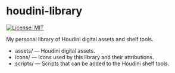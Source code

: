 # houdini-library

[![License: MIT](https://img.shields.io/badge/License-MIT-yellow.svg)](https://opensource.org/licenses/MIT)

My personal library of Houdini digital assets and shelf tools.

* assets/ &mdash; Houdini digital assets.
* icons/ &mdash; Icons used by this library and their attributions.
* scripts/ &mdash; Scripts that can be added to the Houdini shelf tools.
